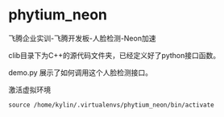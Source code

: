 # phytium_neon
飞腾企业实训-飞腾开发板-人脸检测-Neon加速



clib目录下为C++的源代码文件夹，已经定义好了python接口函数。

demo.py 展示了如何调用这个人脸检测接口。

激活虚拟环境

```
source /home/kylin/.virtualenvs/phytium_neon/bin/activate
```
